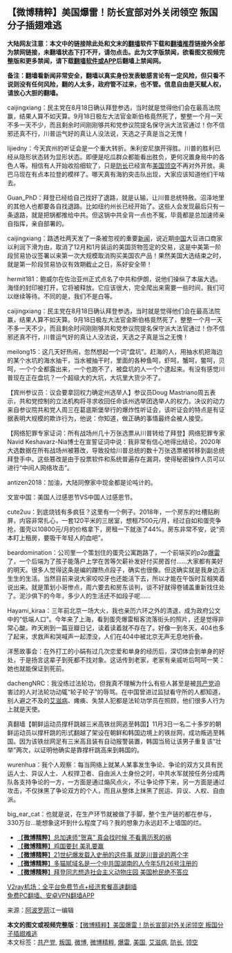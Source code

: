  <h2>【微博精粹】美国爆雷！防长宣部对外关闭领空 叛国分子插翅难逃</h2> <p class="notice"><b>大陆网友注意：本文中的链接除此处和文末的<a href="https://github.com/bannedbook/fanqiang" >翻墙</a>软件下载和<a href="https://github.com/killgcd/justmysocks/blob/master/README.md">翻墙推荐</a>链接外全部为禁网链接，未翻墙状态下打不开，请勿点击。此为文字版禁闻，欲看图文视频完整版和更多禁闻，请下载<a href="https://github.com/bannedbook/fanqiang">翻墙软件或APP</a>后翻墙上禁闻网。</p><p>备注：翻墙看新闻非常安全，翻墙以真实身份发表敏感言论有一定风险，但只看不说则没有任何风险，翻的人太多，政府管不过来，也不管。信息自由是天赋人权，请放心大胆的翻墙。</b></p>  <div class="entry"> <p id="summary">caijingxiang：民主党在8月18日确认拜登参选，当时就是觉得他们会在最高法院赢，结果人算不如天算。9月18日极左大法官金斯伯格竟然死了，整整一个月一天不多一天不少，而且剩余时间刚刚够共和党参议院提名保守派大法官通过！你不信邪还真不行，川普运气好的真让人没法说，天选之子真是当之无愧！</p> <p id="conimg">lijiedny：今天宾州的听证会是一个重大转折。朱利安尼旗开得胜。川普的胜利已经从隐形状态转为显形状态。即便是吃瓜群众都能看出胜负，更何况置身局中的各色人等。相信有人开始收拾细软了，只是<a href="https://www.bannedbook.org/bnews/tag/%E9%98%B2%E9%95%BF/" class="st_tag internal_tag" rel="tag" title="标签 防长 下的日志">防长</a>已经宣布<a href="https://www.bannedbook.org/bnews/tag/%e7%be%8e%e5%9b%bd/" class="st_tag internal_tag" rel="tag" title="标签 美国 下的日志">美国</a><a href="https://www.bannedbook.org/bnews/tag/%E9%A2%86%E7%A9%BA/" class="st_tag internal_tag" rel="tag" title="标签 领空 下的日志">领空</a>不再对外开放。奥巴马现在有点本拉登的模样了。哪天真有海豹突击队出现，大家应该知道他们干啥去。</p> <p>Guan_PhD：拜登已经给自己找好了退路，就是认输，让川普总统特赦。沼泽地里的其他人也都要各自找退路。比如纽约州长已经开始了。这些人会发现最后只有一条退路，就是把锅都推给中共。但这锅中共全背一点也不冤，毕竟都是总加速师亲自指挥，亲自部署的。</p> <p>caijingxiang：路透社两天发了一条被忽视的重要<span class='wp_keywordlink_affiliate'><a href="https://www.bannedbook.org/" title="新闻">新闻</a></span>，说近期<span class='wp_keywordlink_affiliate'><a href="https://www.bannedbook.org/" title="中国" target="_blank">中国</a></span>大豆进口商家以利润下滑为由，取消了12月和1月装运的美国货物签定的交易，这是中美第一阶段贸易协议签署以来第一次大规模取消购买美国农产品！果然美国大选结束之时，就是第一阶段贸易协议有效期截止之日，系好安全带！</p> <p>hermit181：鲍威尔在佐治亚州正式点名了中共和伊朗，说他们操纵了本届大选。海怪的封印被打开，它将被释放。它应该很大，完全爬出来需要一些时间，我们可以继续等待。不同的是，我们不是白等。</p>  <p>caijingxiang：民主党在8月18日确认拜登参选，当时就是觉得他们会在最高法院赢，结果人算不如天算。9月18日极左大法官金斯伯格竟然死了，整整一个月一天不多一天不少，而且剩余时间刚刚够共和党参议院提名保守派大法官通过！你不信邪还真不行，川普运气好的真让人没法说，天选之子真是当之无愧！</p> <p>meilong15：这几天好热闹，忽然想起一个词“盘坑”。赶海的人，用抽水机把海边的某个水坑的海水抽干，当水被抽干时，里面的各种鱼呵，虾呵，蟹呵，鳖呵，贝呵，一个个全都露出来，一个也跑不了，被盘坑的人一个个逮起来。有没有感觉川普现在正在盘坑？一个超级大的大坑，大坑里大货少不了。</p> <p>【宾州参议员：议会要拿回权力确定州选举人】参议员Doug Mastriano周五表示，共和党控制的立法机构将寻求收回任命该州选举团选举人的权力。决议的动力来自参议院共和党人周三在葛底斯堡举行的爆炸性听证会，该听证会的特点是有证据表明大规模的欺诈行为，他说：你知道，做正确的事情最终会被人接受。</p> <p>【网络犯罪专家证词：所有战场州几十万张选票从川普转给了拜登】网络犯罪专家Navid Keshavarz-Nia博士在宣誓证词中说：我非常有信心地得出结论，2020年大选数据在所有战场州被篡改，导致投给川普总统的数十万张选票被转移到副总统拜登手中。这些篡改是由于投票软件和系统普遍存在漏洞，使得秘密操作人员可以进行“中间人网络攻击”。</p> <p>antizen2018：加油，大陆同僚家中现金都是论吨计的。</p>  <p>文宣中国：美国人过感恩节VS中国人过感恩节。</p> <p>cute2uu：到底烧钱有多疯狂？这里有一个例子。2018年，一个房东的吐槽贴刷屏，内容非常扎心，一套120平米的三居室，想租7500元/月，经过自如和蛋壳争抢，蛋壳以10800元/月的价格拿下，房租一下就涨了44%。房东非常不安，说“资本盯上租房，要吸干年轻人的血吧”。</p> <p>beardomination：公司里一个策划住的蛋壳公寓跑路了，一个前端买的p2p<a href="https://www.bannedbook.org/bnews/tag/%E7%88%86%E9%9B%B7/" class="st_tag internal_tag" rel="tag" title="标签 爆雷 下的日志">爆雷</a>了，一个后端为了孩子能落户上学在苦等欠薪补发好付买房首付……大家都有美好的明天。很多人觉得这条是编的蹭热点段子，确实也很像。但这确实就是我身边活生生的生活。当然目前来说大家咬咬牙也还能活下去，所以才能在午饭时互相笑着说出来。就是策划小哥惨点，周六要去和房东谈判，谈不好就得卷铺盖重新找住处了。泥沙俱下的今年，多少人的生活还不如段子呢……</p> <p>Hayami_kiraa：三年前北京一场大火，我也亲历六环之外的清退，成为政府公文中的“低端人口”。今年来了上海，看到蛋壳爆雷租客流落街头的照片，还是觉得非常心酸。昨天刷到一篇豆瓣日记，读着读着就不存在了。好像一到冬天，404也多了起来，求救声和哭喊声一起湮没，人们在404中被北京无声无息地折叠。</p> <p>洋葱故事会：在外打工的小娟有过几次恋爱和单身的经历后，深切体会到单身的好处，于是扬言这辈子到死都不找对象。这话传到老家，老家有亲戚听后呵呵一笑：她也就能保证到死前。</p>  <p>dachengNRC：我没练过法轮功，但我真不理解为什么有些人甚至是被<a href="https://www.bannedbook.org/bnews/tag/%e5%85%b1%e4%ba%a7%e5%85%9a/" class="st_tag internal_tag" rel="tag" title="标签 共产党 下的日志">共产党</a>迫害过的人对法轮功动辄“轮子轮子”的辱骂。在中国曾进过监狱看守所的人都知道，别人避之不及的<a href="https://www.bannedbook.org/bnews/tag/%e8%89%be%e6%bb%8b%e7%97%85/" class="st_tag internal_tag" rel="tag" title="标签 艾滋病 下的日志">艾滋病</a>、瘫痪、失禁人犯都是法轮功学员在照顾，他们很多人行为上就是天使。</p> <p>真翻墙【朝鲜运动员撑杆跳越三米高铁丝网逃至韩国】11月3日一名二十多岁的朝鲜运动员以撑杆跳的形式翻越了架设在朝鲜和韩国边境上的铁丝网，成功叛逃至韩国。因为该铁丝网足有三米高且装有自动报警装置，韩国当局让该男子重复该“壮举”两次，以证明他确实是靠撑杆跳高来到韩国的。</p> <p>wurenhua：我个人观察：每当网络上就某人某事发生争论、争论的双方又具有民运人士、异议人士、人权捍卫者、自由派人士身份之时，中共水军就按任务分成两队各支持争论的一方，一方面是通过煽风点火，不让争论停下来，另一方面是通过攻击，不仅抹黑了争论双方的个人，而且从整体上抹黑了民运、异议、人权、自由派。</p> <p>big_ear_cat：也就是说，在生产环节就被做了手脚，整个生产链的都在参与，330万台…能想象这坏到什么程度了吗？我的想象力永远赶不上墙国的烂。</p> <ul class='op-related-articles' title='相关阅读'> <li><a href='https://www.bannedbook.org/bnews/comments/20201127/1437982.html' target='_blank'>【<b>微博精粹</b>】总加速师“贺喜” 真会找时候 不看黄历惹的祸</a></li> <li><a href='https://www.bannedbook.org/bnews/comments/20201125/1436744.html' target='_blank'>【<b>微博精粹</b>】鸡国要封 美乳要赢</a></li> <li><a href='https://www.bannedbook.org/bnews/comments/20201124/1436134.html' target='_blank'>【<b>微博精粹</b>】21世纪爆发载入史册的这件事 就是川普说的两个字</a></li> <li><a href='https://www.bannedbook.org/bnews/comments/20201123/1435555.html' target='_blank'>【<b>微博精粹</b>】多猫腻域名是一个中共国湖南的人今年5月26号注册的</a></li> <li><a href='https://www.bannedbook.org/bnews/comments/20201122/1435065.html' target='_blank'>【<b>微博精粹</b>】拜登同志想造社会主义动物庄园 美国枪民绝不答应</a></li> </ul> <p class="texttj"> <a href="https://www.bannedbook.org/forum23/topic22702.html" target="_blank">V2ray机场：全平台免费节点+经济套餐高速翻墙</a><br/> <a href="https://github.com/bannedbook/fanqiang/wiki/%E7%A6%81%E9%97%BB%E7%BD%91%E5%AE%89%E5%8D%93%E7%BF%BB%E5%A2%99%E6%96%B0%E9%97%BBAPP" target="_blank">免费PC翻墙、安卓VPN翻墙APP</a></p><p> 来源：<a href="https://www.aboluowang.com/2020/1129/1528611.html" target="_blank">阿波罗网</a>江一编辑 </p> <a name='sharetosocial'></a>       <div><b>本文的图文或视频完整版</b>：<a href='https://www.bannedbook.org/bnews/comments/20201129/1439051.html'>【微博精粹】美国爆雷！防长宣部对外关闭领空 叛国分子插翅难逃</a></div>  </div><!--END ENTRY--> <div class="postfooter"> <div>本文标签：<a href="https://www.bannedbook.org/bnews/tag/%e5%85%b1%e4%ba%a7%e5%85%9a/" rel="tag">共产党</a>, <a href="https://www.bannedbook.org/bnews/tag/%E5%8F%9B%E5%9B%BD/" rel="tag">叛国</a>, <a href="https://www.bannedbook.org/bnews/tag/%e5%be%ae%e5%8d%9a/" rel="tag">微博</a>, <a href="https://www.bannedbook.org/bnews/tag/%e5%be%ae%e5%8d%9a%e7%b2%be%e7%b2%b9/" rel="tag">微博精粹</a>, <a href="https://www.bannedbook.org/bnews/tag/%E7%88%86%E9%9B%B7/" rel="tag">爆雷</a>, <a href="https://www.bannedbook.org/bnews/tag/%e7%be%8e%e5%9b%bd/" rel="tag">美国</a>, <a href="https://www.bannedbook.org/bnews/tag/%e8%89%be%e6%bb%8b%e7%97%85/" rel="tag">艾滋病</a>, <a href="https://www.bannedbook.org/bnews/tag/%E9%98%B2%E9%95%BF/" rel="tag">防长</a>, <a href="https://www.bannedbook.org/bnews/tag/%E9%A2%86%E7%A9%BA/" rel="tag">领空</a></div>  </div><!--END POSTFOOTER--> 